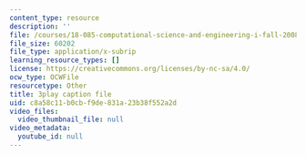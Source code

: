```yaml
---
content_type: resource
description: ''
file: /courses/18-085-computational-science-and-engineering-i-fall-2008/c8a58c11b0cbf9de831a23b38f552a2d_pN7zitwRq58.srt
file_size: 60202
file_type: application/x-subrip
learning_resource_types: []
license: https://creativecommons.org/licenses/by-nc-sa/4.0/
ocw_type: OCWFile
resourcetype: Other
title: 3play caption file
uid: c8a58c11-b0cb-f9de-831a-23b38f552a2d
video_files:
  video_thumbnail_file: null
video_metadata:
  youtube_id: null
---
```

